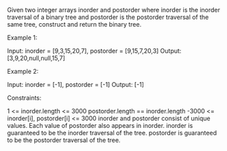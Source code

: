 Given two integer arrays inorder and postorder where inorder is the inorder
traversal of a binary tree and postorder is the postorder traversal of the
same tree, construct and return the binary tree.


Example 1:


Input: inorder = [9,3,15,20,7], postorder = [9,15,7,20,3]
Output: [3,9,20,null,null,15,7]


Example 2:


Input: inorder = [-1], postorder = [-1]
Output: [-1]



Constraints:


1 <= inorder.length <= 3000
postorder.length == inorder.length
-3000 <= inorder[i], postorder[i] <= 3000
inorder and postorder consist of unique values.
Each value of postorder also appears in inorder.
inorder is guaranteed to be the inorder traversal of the tree.
postorder is guaranteed to be the postorder traversal of the tree.




